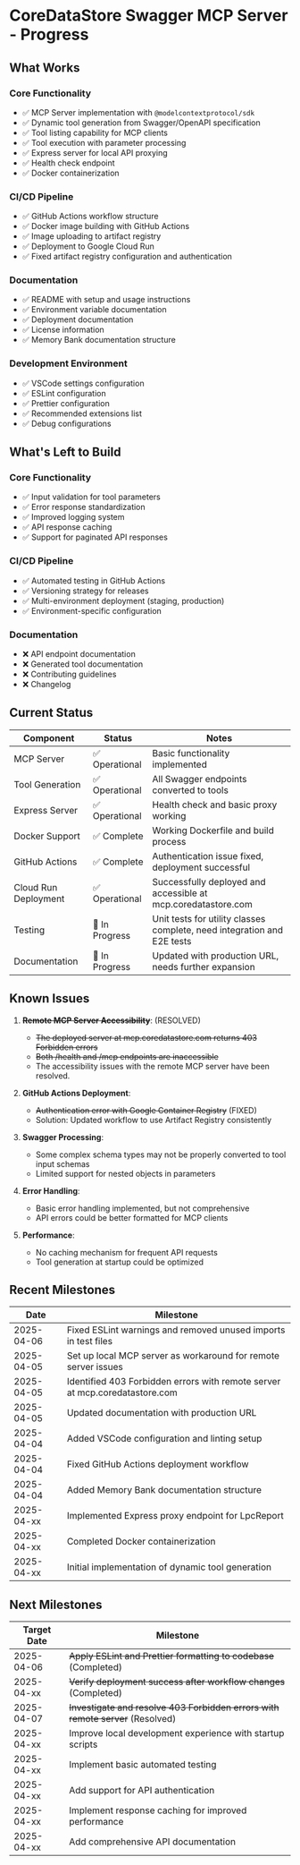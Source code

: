 # CoreDataStore Swagger MCP Server - Progress

## What Works

### Core Functionality
- ✅ MCP Server implementation with `@modelcontextprotocol/sdk`
- ✅ Dynamic tool generation from Swagger/OpenAPI specification
- ✅ Tool listing capability for MCP clients
- ✅ Tool execution with parameter processing
- ✅ Express server for local API proxying
- ✅ Health check endpoint
- ✅ Docker containerization

### CI/CD Pipeline
- ✅ GitHub Actions workflow structure
- ✅ Docker image building with GitHub Actions
- ✅ Image uploading to artifact registry
- ✅ Deployment to Google Cloud Run
- ✅ Fixed artifact registry configuration and authentication

### Documentation
- ✅ README with setup and usage instructions
- ✅ Environment variable documentation
- ✅ Deployment documentation
- ✅ License information
- ✅ Memory Bank documentation structure

### Development Environment
- ✅ VSCode settings configuration
- ✅ ESLint configuration
- ✅ Prettier configuration
- ✅ Recommended extensions list
- ✅ Debug configurations

## What's Left to Build

### Core Functionality
- ✅ Input validation for tool parameters
- ✅ Error response standardization
- ✅ Improved logging system
- ✅ API response caching
- ✅ Support for paginated API responses

### CI/CD Pipeline
- ✅ Automated testing in GitHub Actions
- ✅ Versioning strategy for releases
- ✅ Multi-environment deployment (staging, production)
- ✅ Environment-specific configuration

### Documentation
- ❌ API endpoint documentation
- ❌ Generated tool documentation
- ❌ Contributing guidelines
- ❌ Changelog

## Current Status

| Component | Status | Notes |
|-----------|--------|-------|
| MCP Server | ✅ Operational | Basic functionality implemented |
| Tool Generation | ✅ Operational | All Swagger endpoints converted to tools |
| Express Server | ✅ Operational | Health check and basic proxy working |
| Docker Support | ✅ Complete | Working Dockerfile and build process |
| GitHub Actions | ✅ Complete | Authentication issue fixed, deployment successful |
| Cloud Run Deployment | ✅ Operational | Successfully deployed and accessible at mcp.coredatastore.com |
| Testing | 🔄 In Progress | Unit tests for utility classes complete, need integration and E2E tests |
| Documentation | 🔄 In Progress | Updated with production URL, needs further expansion |

## Known Issues

1. ~~**Remote MCP Server Accessibility**~~: (RESOLVED)
   - ~~The deployed server at mcp.coredatastore.com returns 403 Forbidden errors~~
   - ~~Both /health and /mcp endpoints are inaccessible~~
   - The accessibility issues with the remote MCP server have been resolved.

2. **GitHub Actions Deployment**:
   - ~~Authentication error with Google Container Registry~~ (FIXED)
   - Solution: Updated workflow to use Artifact Registry consistently

2. **Swagger Processing**:
   - Some complex schema types may not be properly converted to tool input schemas
   - Limited support for nested objects in parameters

3. **Error Handling**:
   - Basic error handling implemented, but not comprehensive
   - API errors could be better formatted for MCP clients

4. **Performance**:
   - No caching mechanism for frequent API requests
   - Tool generation at startup could be optimized

## Recent Milestones

| Date | Milestone |
|------|-----------|
| 2025-04-06 | Fixed ESLint warnings and removed unused imports in test files |
| 2025-04-05 | Set up local MCP server as workaround for remote server issues |
| 2025-04-05 | Identified 403 Forbidden errors with remote server at mcp.coredatastore.com |
| 2025-04-05 | Updated documentation with production URL |
| 2025-04-04 | Added VSCode configuration and linting setup |
| 2025-04-04 | Fixed GitHub Actions deployment workflow |
| 2025-04-04 | Added Memory Bank documentation structure |
| 2025-04-xx | Implemented Express proxy endpoint for LpcReport |
| 2025-04-xx | Completed Docker containerization |
| 2025-04-xx | Initial implementation of dynamic tool generation |

## Next Milestones

| Target Date | Milestone |
|-------------|-----------|
| 2025-04-06 | ~~Apply ESLint and Prettier formatting to codebase~~ (Completed) |
| 2025-04-xx | ~~Verify deployment success after workflow changes~~ (Completed) |
| 2025-04-07 | ~~Investigate and resolve 403 Forbidden errors with remote server~~ (Resolved) |
| 2025-04-xx | Improve local development experience with startup scripts |
| 2025-04-xx | Implement basic automated testing |
| 2025-04-xx | Add support for API authentication |
| 2025-04-xx | Implement response caching for improved performance |
| 2025-04-xx | Add comprehensive API documentation |
